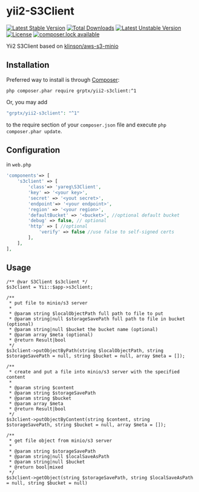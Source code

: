 # yii2-S3Client

[![Latest Stable Version](https://poser.pugx.org/grptx/yii2-s3client/v/stable)](https://packagist.org/packages/grptx/yii2-s3client)
[![Total Downloads](https://poser.pugx.org/grptx/yii2-s3client/downloads)](https://packagist.org/packages/grptx/yii2-s3client)
[![Latest Unstable Version](https://poser.pugx.org/grptx/yii2-s3client/v/unstable)](https://packagist.org/packages/grptx/yii2-s3client)
[![License](https://poser.pugx.org/grptx/yii2-s3client/license)](https://packagist.org/packages/grptx/yii2-s3client)
[![composer.lock available](https://poser.pugx.org/grptx/yii2-s3client/composerlock)](https://packagist.org/packages/phpunit/phpunit)

Yii2 S3Client based on [klinson/aws-s3-minio](https://github.com/klinson/aws-s3-minio)

## Installation

Preferred way to install is through [Composer](https://getcomposer.org): 
```shell
php composer.phar require grptx/yii2-s3client:^1
```
Or, you may add

```php
"grptx/yii2-s3client": "^1"
```

to the require section of your `composer.json` file and execute `php composer.phar update`.

## Configuration

in ``web.php``

```php
'components'=> [
    's3client' => [
        'class'=> 'yareg\S3Client',
        'key' => '<your key>',
        'secret' => '<yout secret>',
        'endpoint'=> '<your endpoint>',
        'region' => '<your region>', 
        'defaultBucket' => '<bucket>', //optional default bucket
        'debug' => false, // optional
        'http' => [ //optional
            'verify' => false //use false to self-signed certs
        ],
    ],
],
```

## Usage

```
/** @var S3Client $s3client */
$s3client = Yii::$app->s3client;

/**
 * put file to minio/s3 server
 * 
 * @param string $localObjectPath full path to file to put
 * @param string|null $storageSavePath full path to file in bucket (optional)
 * @param string|null $bucket the bucket name (optional)
 * @param array $meta (optional)
 * @return Result|bool
 */
$s3client->putObjectByPath(string $localObjectPath, string $storageSavePath = null, string $bucket = null, array $meta = []);

/**
 * create and put a file into minio/s3 server with the specified content
 * 
 * @param string $content
 * @param string $storageSavePath
 * @param string $bucket
 * @param array $meta
 * @return Result|bool
 */
$s3client->putObjectByContent(string $content, string $storageSavePath, string $bucket = null, array $meta = []);

/**
 * get file object from minio/s3 server 
 * 
 * @param string $storageSavePath
 * @param string|null $localSaveAsPath
 * @param string|null $bucket
 * @return bool|mixed
 */
$s3client->getObject(string $storageSavePath, string $localSaveAsPath = null, string $bucket = null)
```